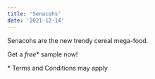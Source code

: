 ```yaml
---
title: 'Senacohs'
date: '2021-12-14'
---
```


Senacohs are the new trendy cereal mega-food.

Get a _free_\* sample now!


\* Terms and Conditions may apply